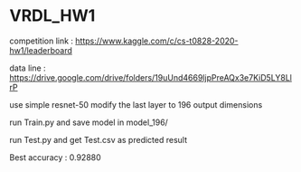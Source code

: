 # VRDL_HW1

competition link : https://www.kaggle.com/c/cs-t0828-2020-hw1/leaderboard

data line : https://drive.google.com/drive/folders/19uUnd4669ljpPreAQx3e7KiD5LY8LlrP

use simple resnet-50
modify the last layer to 196 output dimensions

run Train.py and save model in model_196/

run Test.py and get Test.csv as predicted result

Best accuracy : 0.92880
